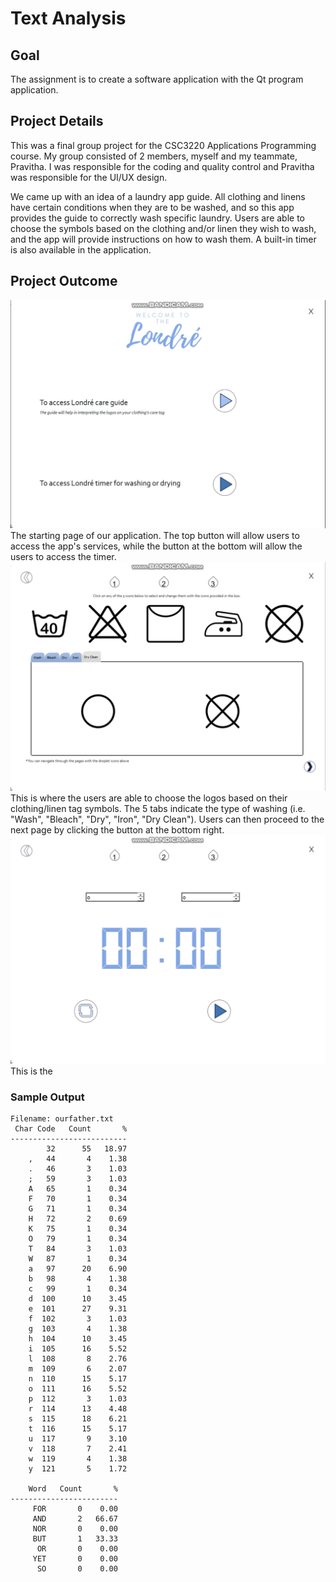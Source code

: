 # Text Analysis

## Goal
The assignment is to create a software application with the Qt program application. 

## Project Details
This was a final group project for the CSC3220 Applications Programming course. My group consisted of 2 members, myself and my teammate, Pravitha. I was responsible for the coding and quality control and Pravitha was responsible for the UI/UX design. 

We came up with an idea of a laundry app guide. All clothing and linens have certain conditions when they are to be washed, and so this app provides the guide to correctly wash specific laundry. Users are able to choose the symbols based on the clothing and/or linen they wish to wash, and the app will provide instructions on how to wash them. A built-in timer is also available in the application. 

## Project Outcome
<img src="images/Londre sc 1.png?raw=true"/>
The starting page of our application. The top button will allow users to access the app's services, while the button at the bottom will allow the users to access the timer. 

<img src="images/Londre sc 2.png?raw=true"/>
This is where the users are able to choose the logos based on their clothing/linen tag symbols. The 5 tabs indicate the type of washing (i.e. "Wash", "Bleach", "Dry", "Iron", "Dry Clean"). Users can then proceed to the next page by clicking the button at the bottom right. 

<img src="images/Londre sc 3.png?raw=true"/>
This is the 

### Sample Output
```
Filename: ourfather.txt
 Char Code   Count       %
--------------------------
        32      55   18.97
    ,   44       4    1.38
    .   46       3    1.03
    ;   59       3    1.03
    A   65       1    0.34
    F   70       1    0.34
    G   71       1    0.34
    H   72       2    0.69
    K   75       1    0.34
    O   79       1    0.34
    T   84       3    1.03
    W   87       1    0.34
    a   97      20    6.90
    b   98       4    1.38
    c   99       1    0.34
    d  100      10    3.45
    e  101      27    9.31
    f  102       3    1.03
    g  103       4    1.38
    h  104      10    3.45
    i  105      16    5.52
    l  108       8    2.76
    m  109       6    2.07
    n  110      15    5.17
    o  111      16    5.52
    p  112       3    1.03
    r  114      13    4.48
    s  115      18    6.21
    t  116      15    5.17
    u  117       9    3.10
    v  118       7    2.41
    w  119       4    1.38
    y  121       5    1.72

    Word   Count       %
------------------------
     FOR       0    0.00
     AND       2   66.67
     NOR       0    0.00
     BUT       1   33.33
      OR       0    0.00
     YET       0    0.00
      SO       0    0.00
```
